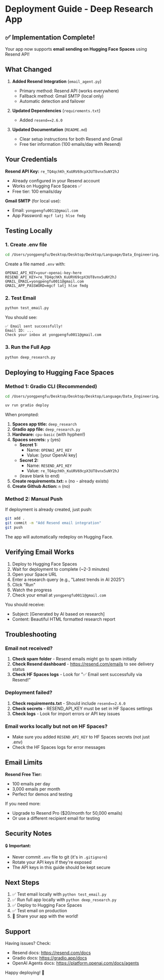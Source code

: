 # Deployment Guide - Deep Research App

## ✅ Implementation Complete!

Your app now supports **email sending on Hugging Face Spaces** using Resend API!

## What Changed

1. **Added Resend Integration** (`email_agent.py`)

   - Primary method: Resend API (works everywhere)
   - Fallback method: Gmail SMTP (local only)
   - Automatic detection and failover

2. **Updated Dependencies** (`requirements.txt`)

   - Added `resend==2.6.0`

3. **Updated Documentation** (`README.md`)
   - Clear setup instructions for both Resend and Gmail
   - Free tier information (100 emails/day with Resend)

## Your Credentials

**Resend API Key:** `re_TQ4qchKh_KuURV69cpX3UT8vnx5uNY2hJ`

- Already configured in your Resend account
- Works on Hugging Face Spaces ✅
- Free tier: 100 emails/day

**Gmail SMTP** (for local use):

- Email: `yongpengfu0011@gmail.com`
- App Password: `mgcf latj hlse fmdg`

## Testing Locally

### 1. Create .env file

```bash
cd /Users/yongpengfu/Desktop/Desktop/Desktop/Language/Data_Engineering/Genai/agents/2_openai/deep_search_mine
```

Create a file named `.env` with:

```
OPENAI_API_KEY=your-openai-key-here
RESEND_API_KEY=re_TQ4qchKh_KuURV69cpX3UT8vnx5uNY2hJ
GMAIL_EMAIL=yongpengfu0011@gmail.com
GMAIL_APP_PASSWORD=mgcf latj hlse fmdg
```

### 2. Test Email

```bash
python test_email.py
```

You should see:

```
✅ Email sent successfully!
Email ID: ...
Check your inbox at yongpengfu0011@gmail.com
```

### 3. Run the Full App

```bash
python deep_research.py
```

## Deploying to Hugging Face Spaces

### Method 1: Gradio CLI (Recommended)

```bash
cd /Users/yongpengfu/Desktop/Desktop/Desktop/Language/Data_Engineering/Genai/agents/2_openai/deep_search_mine

uv run gradio deploy
```

When prompted:

1. **Spaces app title:** `deep_research`
2. **Gradio app file:** `deep_research.py`
3. **Hardware:** `cpu-basic` (with hyphen!)
4. **Spaces secrets:** `y` (yes)
   - **Secret 1:**
     - Name: `OPENAI_API_KEY`
     - Value: [your OpenAI key]
   - **Secret 2:**
     - Name: `RESEND_API_KEY`
     - Value: `re_TQ4qchKh_KuURV69cpX3UT8vnx5uNY2hJ`
   - (leave blank to end)
5. **Create requirements.txt:** `n` (no - already exists)
6. **Create Github Action:** `n` (no)

### Method 2: Manual Push

If deployment is already created, just push:

```bash
git add .
git commit -m "Add Resend email integration"
git push
```

The app will automatically redeploy on Hugging Face.

## Verifying Email Works

1. Deploy to Hugging Face Spaces
2. Wait for deployment to complete (~2-3 minutes)
3. Open your Space URL
4. Enter a research query (e.g., "Latest trends in AI 2025")
5. Click "Run"
6. Watch the progress
7. Check your email at `yongpengfu0011@gmail.com`

You should receive:

- Subject: [Generated by AI based on research]
- Content: Beautiful HTML formatted research report

## Troubleshooting

### Email not received?

1. **Check spam folder** - Resend emails might go to spam initially
2. **Check Resend dashboard** - https://resend.com/emails to see delivery status
3. **Check HF Spaces logs** - Look for "✅ Email sent successfully via Resend!"

### Deployment failed?

1. **Check requirements.txt** - Should include `resend==2.6.0`
2. **Check secrets** - RESEND_API_KEY must be set in HF Spaces settings
3. **Check logs** - Look for import errors or API key issues

### Email works locally but not on HF Spaces?

- Make sure you added `RESEND_API_KEY` to HF Spaces secrets (not just .env)
- Check the HF Spaces logs for error messages

## Email Limits

**Resend Free Tier:**

- 100 emails per day
- 3,000 emails per month
- Perfect for demos and testing

If you need more:

- Upgrade to Resend Pro ($20/month for 50,000 emails)
- Or use a different recipient email for testing

## Security Notes

🔒 **Important:**

- Never commit `.env` file to git (it's in `.gitignore`)
- Rotate your API keys if they're exposed
- The API keys in this guide should be kept secure

## Next Steps

1. ✅ Test email locally with `python test_email.py`
2. ✅ Run full app locally with `python deep_research.py`
3. ✅ Deploy to Hugging Face Spaces
4. ✅ Test email on production
5. 🎉 Share your app with the world!

## Support

Having issues? Check:

- Resend docs: https://resend.com/docs
- Gradio docs: https://gradio.app/docs
- OpenAI Agents docs: https://platform.openai.com/docs/agents

Happy deploying! 🚀
